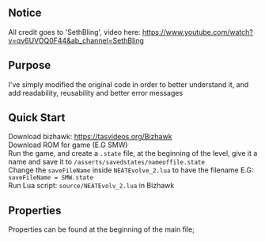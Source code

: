 Notice
------
All credit goes to 'SethBling', video here: https://www.youtube.com/watch?v=qv6UVOQ0F44&ab_channel=SethBling  

Purpose
-------  
I've simply modified the original code in order to better understand it, and add readability, reusability and better error messages

Quick Start
-----------  
Download bizhawk: https://tasvideos.org/Bizhawk   
Download ROM for game (E.G SMW)  
Run the game, and create a `.state` file, at the beginning of the level, give it a name and save it to `/asserts/savedstates/nameoffile.state`  
Change the `saveFileName` inside `NEATEvolve_2.lua` to have the filename E.G: `saveFileName = SMW.state`  
Run Lua script: `source/NEATEvolv_2.lua` in Bizhawk  





Properties
----------
Properties can be found at the beginning of the main file;

